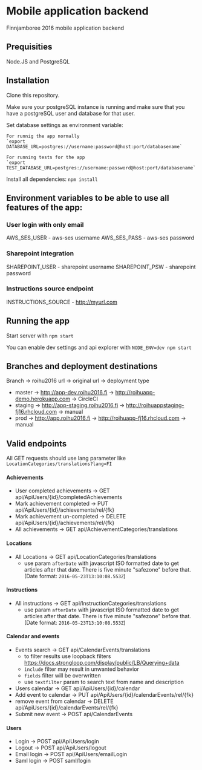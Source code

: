 # Mobile application backend

Finnjamboree 2016 mobile application backend

## Prequisities

Node.JS and PostgreSQL

## Installation

Clone this repository.

Make sure your postgreSQL instance is running and make sure that you have a postgreSQL user and database for that user.

Set database settings as environment variable:
    
    For runnig the app normally
    `export DATABASE_URL=postgres://username:password@host:port/databasename`

    For running tests for the app
    `export TEST_DATABASE_URL=postgres://username:password@host:port/databasename`

Install all dependencies:
    `npm install`

## Environment variables to be able to use all features of the app:

### User login with only email

AWS_SES_USER - aws-ses username
AWS_SES_PASS - aws-ses password

### Sharepoint integration

SHAREPOINT_USER - sharepoint username
SHAREPOINT_PSW  - sharepoint password

### Instructions source endpoint

INSTRUCTIONS_SOURCE - http://myurl.com

## Running the app

Start server with `npm start`

You can enable dev settings and api explorer with `NODE_ENV=dev npm start`

## Branches and deployment destinations

Branch -> roihu2016 url -> original url -> deployment type

* master -> http://app-dev.roihu2016.fi -> http://roihuapp-demo.herokuapp.com -> CircleCI
* staging -> http://app-staging.roihu2016.fi -> http://roihuappstaging-fj16.rhcloud.com -> manual
* prod -> http://app.roihu2016.fi -> http://roihuapp-fj16.rhcloud.com -> manual

## Valid endpoints

All GET requests should use lang parameter like `LocationCategories/translations?lang=FI`

#### Achievements

* User completed achievements -> GET api/ApiUsers/{id}/completedAchievements
* Mark achievement completed -> PUT api/ApiUsers/{id}/achievements/rel/{fk}
* Mark achievement un-completed -> DELETE api/ApiUsers/{id}/achievements/rel/{fk}
* All achievements -> GET api/AchievementCategories/translations

#### Locations

* All Locations -> GET api/LocationCategories/translations
    * use param `afterDate` with javascript ISO formatted date to get articles after that date. There is five minute "safezone" before that. (Date format: `2016-05-23T13:10:08.553Z`)

#### Instructions

* All instructions -> GET api/InstructionCategories/translations
    * use param `afterDate` with javascript ISO formatted date to get articles after that date. There is five minute "safezone" before that. (Date format: `2016-05-23T13:10:08.553Z`)

#### Calendar and events

* Events search -> GET api/CalendarEvents/translations
    * to filter results use loopback filters https://docs.strongloop.com/display/public/LB/Querying+data 
    * `include` filter may result in unwanted behavior
    * `fields` filter will be overwritten
    * use `textfilter` param to search text from name and description
* Users calendar -> GET api/ApiUsers/{id}/calendar
* Add event to calendar -> PUT api/ApiUsers/{id}/calendarEvents/rel/{fk}
* remove event from calendar -> DELETE api/ApiUsers/{id}/calendarEvents/rel/{fk}
* Submit new event -> POST api/CalendarEvents

#### Users

* Login -> POST api/ApiUsers/login
* Logout ->  POST api/ApiUsers/logout
* Email login -> POST api/ApiUsers/emailLogin
* Saml login -> POST saml/login
